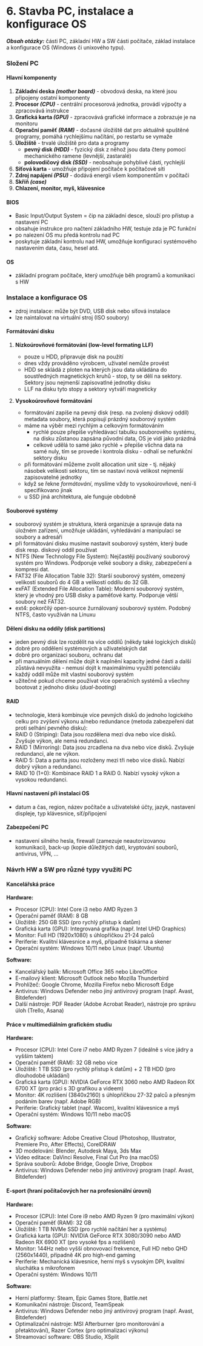 # 6. Stavba PC, instalace a konfigurace OS

***Obsah otázky:*** části PC, základní HW a SW části počítače, základ instalace a konfigurace OS (Windows či unixového typu). 

### Složení PC

#### Hlavní komponenty

1. **Základní deska *(mother board)*** - obvodová deska, na které jsou připojeny ostatní komponenty
2. **Procesor *(CPU)*** - centrální procesorová jednotka, provádí výpočty a zpracovává instrukce
3. **Grafická karta *(GPU)*** - zpracovává grafické informace a zobrazuje je na monitoru
4. **Operační paměť *(RAM)*** - dočasné úložiště dat pro aktuálně spuštěné programy, pomáhá rychlejšímu načítání, po restartu se vymaže
5. **Úložiště** - trvalé úložiště pro data a programy
	- **pevný disk *(HDD)*** - fyzický disk z něhož jsou data čteny pomocí mechanického ramene (levnější, zastaralé)
	- **polovodičový disk *(SSD)*** - neobsahuje pohyblivé části, rychlejší
6. **Síťová karta** - umožňuje připojení počítače k počítačové síti 
7. **Zdroj napájení *(PSU)*** - dodává energii všem komponentům v počítači
8. **Skříň *(case)***
9. **Chlazení, monitor, myš, klávesnice**

#### BIOS

- Basic Input/Output System = čip na základní desce, slouží pro přístup a nastavení PC
- obsahuje instrukce pro načtení základního HW, testuje zda je PC funkční
- po nalezení OS mu předá kontrolu nad PC
- poskytuje základní kontrolu nad HW, umožňuje konfiguraci systémového nastavením data, času, hesel atd.

#### OS

- základní program počítače, který umožňuje běh programů a komunikaci s HW

### Instalace a konfigurace OS

- zdroj instalace: může být DVD, USB disk nebo síťová instalace
- lze naintalovat na virtuální stroj (ISO soubory)

#### Formátování disku

1. **Nízkoúrovňové formátování (low-level formating LLF)**
	- pouze u HDD, připravuje disk na použití
    - dnes vždy prováděno výrobcem, uživatel nemůže provést
    - HDD se skládá z ploten na kterých jsou data ukládána do soustředných magnetických kruhů - stop, ty se dělí na sektory. Sektory jsou nejmenší zapisovatlné jednotky disku
    - LLF na disku tyto stopy a sektory vytváří magneticky

2. **Vysokoúrovňové formátování**
    - formátování zapíše na pevný disk (resp. na zvolený diskový oddíl) metadata soubory, která popisují prázdný souborový systém
    - máme na výběr mezi rychlým a celkovým formátováním 
        - rychlé pouze přepíše vyhledávací tabulku souborového systému, na disku zůstanou zapsána původní data, OS je vidí jako prázdná
        - celkové udělá to samé jako rychlé + přepíše všchna data na samé nuly, tím se provede i kontrola disku - odhalí se nefunkční sektory disku
    - při formátování můžeme zvolit allocation unit size - tj. nějaký násobek velikosti sektoru, tím se nastaví nová velikost nejmenší zapisovatelné jednotky
    - když se řekne *formátování*, myslíme vždy to vysokoúrovňové, není-li specifikovano jinak 
    - u SSD jiná architektura, ale funguje obdobně
    
#### Souborové systémy

- souborový systém je struktura, která organizuje a spravuje data na úložném zařízení, umožňuje ukládání, vyhledávání a manipulaci se soubory a adresáři
- při formátování disku musíme nastavit souborový systém, který bude disk resp. diskový oddíl používat
- NTFS (New Technology File System): Nejčastěji používaný souborový systém pro Windows. Podporuje velké soubory a disky, zabezpečení a kompresi dat.
- FAT32 (File Allocation Table 32): Starší souborový systém, omezený velikostí souborů do 4 GB a velikostí oddílu do 32 GB. 
- exFAT (Extended File Allocation Table): Moderní souborový systém, který je vhodný pro USB disky a paměťové karty. Podporuje větší soubory než FAT32.
- ext4: pokorčilý open-source žurnálovaný souborový systém. Podobný NTFS, často využíván na Linuxu

#### Dělení disku na oddíly (disk partitions)

- jeden pevný disk lze rozdělit na více oddílů (někdy také logických disků)
- dobré pro oddělení systémových a uživatelských dat
- dobré pro organizaci souboru, ochranu dat
- při manuálním dělení může dojít k naplnění kapacity jedné části a další zůstává nevyužita - nemusí dojít k maximálnímu využití potenciálu
- každý oddíl může mít vlastní souborový systém
- užitečné pokud chceme používat více operačních systémů a všechny bootovat z jednoho disku (*dual-booting*)

#### RAID

- technologie, která kombinuje více pevných disků do jednoho logického celku pro zvýšení výkonu a/nebo redundance (metoda zabezpeření dat proti selhání pevného disku):
- RAID 0 (Striping): Data jsou rozdělena mezi dva nebo více disků. Zvyšuje výkon, ale nemá redundanci. 
- RAID 1 (Mirroring): Data jsou zrcadlena na dva nebo více disků. Zvyšuje redundanci, ale ne výkon.
- RAID 5: Data a parita jsou rozloženy mezi tři nebo více disků. Nabízí dobrý výkon a redundanci.
- RAID 10 (1+0): Kombinace RAID 1 a RAID 0. Nabízí vysoký výkon a vysokou redundanci.

#### Hlavní nastavení při instalaci OS

- datum a čas, region, název počítače a uživatelské účty, jazyk, nastavení displeje, typ klávesnice, síť/připojení

#### Zabezpečení PC

- nastavení silného hesla, firewall (zamezuje neautorizovanou komunikaci), back-up (kopie důležitých dat), kryptování souborů, antivirus, VPN, ...

### Návrh HW a SW pro různé typy využití PC

####  Kancelářská práce

**Hardware:**
- Procesor (CPU): Intel Core i3 nebo AMD Ryzen 3
- Operační paměť (RAM): 8 GB
- Úložiště: 250 GB SSD (pro rychlý přístup k datům)
- Grafická karta (GPU): Integrovaná grafika (např. Intel UHD Graphics)
- Monitor: Full HD (1920x1080) s úhlopříčkou 21-24 palců
- Periferie: Kvalitní klávesnice a myš, případně tiskárna a skener
- Operační systém: Windows 10/11 nebo Linux (např. Ubuntu)
 
**Software:**
- Kancelářský balík: Microsoft Office 365 nebo LibreOffice
- E-mailový klient: Microsoft Outlook nebo Mozilla Thunderbird
- Prohlížeč: Google Chrome, Mozilla Firefox nebo Microsoft Edge
- Antivirus: Windows Defender nebo jiný antivirový program (např. Avast, Bitdefender)
- Další nástroje: PDF Reader (Adobe Acrobat Reader), nástroje pro správu úloh (Trello, Asana)

#### Práce v multimediálním grafickém studiu

**Hardware:**
- Procesor (CPU): Intel Core i7 nebo AMD Ryzen 7 (ideálně s více jádry a vyšším taktem)
- Operační paměť (RAM): 32 GB nebo více
- Úložiště: 1 TB SSD (pro rychlý přístup k datům) + 2 TB HDD (pro dlouhodobé ukládání)
- Grafická karta (GPU): NVIDIA GeForce RTX 3060 nebo AMD Radeon RX 6700 XT (pro práci s 3D grafikou a videem)
- Monitor: 4K rozlišení (3840x2160) s úhlopříčkou 27-32 palců a přesným podáním barev (např. Adobe RGB)
- Periferie: Grafický tablet (např. Wacom), kvalitní klávesnice a myš
- Operační systém: Windows 10/11 nebo macOS

**Software:**
- Grafický software: Adobe Creative Cloud (Photoshop, Illustrator, Premiere Pro, After Effects), CorelDRAW
- 3D modelování: Blender, Autodesk Maya, 3ds Max
- Video editace: DaVinci Resolve, Final Cut Pro (na macOS)
- Správa souborů: Adobe Bridge, Google Drive, Dropbox
- Antivirus: Windows Defender nebo jiný antivirový program (např. Avast, Bitdefender)

#### E-sport (hraní počítačových her na profesionální úrovni)

**Hardware:**
- Procesor (CPU): Intel Core i9 nebo AMD Ryzen 9 (pro maximální výkon)
- Operační paměť (RAM): 32 GB
- Úložiště: 1 TB NVMe SSD (pro rychlé načítání her a systému)
- Grafická karta (GPU): NVIDIA GeForce RTX 3080/3090 nebo AMD Radeon RX 6900 XT (pro vysoké fps a rozlišení)
- Monitor: 144Hz nebo vyšší obnovovací frekvence, Full HD nebo QHD (2560x1440), případně 4K pro high-end gaming
- Periferie: Mechanická klávesnice, herní myš s vysokým DPI, kvalitní sluchátka s mikrofonem
- Operační systém: Windows 10/11

**Software:**
- Herní platformy: Steam, Epic Games Store, Battle.net
- Komunikační nástroje: Discord, TeamSpeak
- Antivirus: Windows Defender nebo jiný antivirový program (např. Avast, Bitdefender)
- Optimalizační nástroje: MSI Afterburner (pro monitorování a přetaktování), Razer Cortex (pro optimalizaci výkonu)
- Streamovací software: OBS Studio, XSplit

